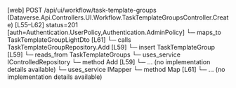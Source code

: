 [web] POST /api/ui/workflow/task-template-groups  (Dataverse.Api.Controllers.UI.Workflow.TaskTemplateGroupsController.Create)  [L55–L62] status=201 [auth=Authentication.UserPolicy,Authentication.AdminPolicy]
  └─ maps_to TaskTemplateGroupLightDto [L61]
  └─ calls TaskTemplateGroupRepository.Add [L59]
  └─ insert TaskTemplateGroup [L59]
    └─ reads_from TaskTemplateGroups
  └─ uses_service IControlledRepository<TaskTemplateGroup>
    └─ method Add [L59]
      └─ ... (no implementation details available)
  └─ uses_service IMapper
    └─ method Map [L61]
      └─ ... (no implementation details available)

